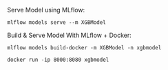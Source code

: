 Serve Model using MLflow:

	mlflow models serve --m XGBModel

Build & Serve Model With MLflow + Docker:

	mlflow models build-docker -m XGBModel -n xgbmodel

	docker run -ip 8000:8080 xgbmodel
